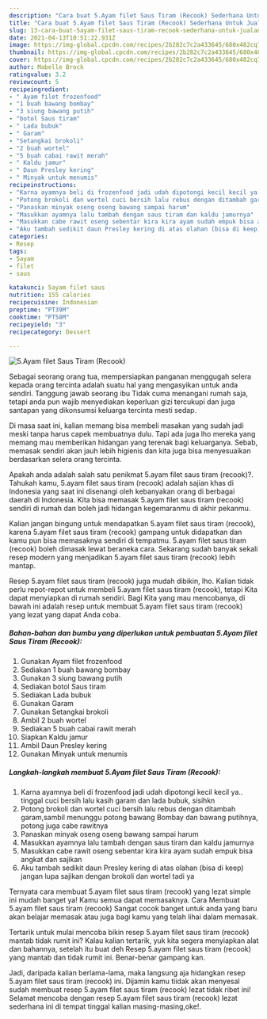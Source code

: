```yaml
---
description: "Cara buat 5.Ayam filet Saus Tiram (Recook) Sederhana Untuk Jualan"
title: "Cara buat 5.Ayam filet Saus Tiram (Recook) Sederhana Untuk Jualan"
slug: 13-cara-buat-5ayam-filet-saus-tiram-recook-sederhana-untuk-jualan
date: 2021-04-13T10:51:22.931Z
image: https://img-global.cpcdn.com/recipes/2b282c7c2a433645/680x482cq70/5ayam-filet-saus-tiram-recook-foto-resep-utama.jpg
thumbnail: https://img-global.cpcdn.com/recipes/2b282c7c2a433645/680x482cq70/5ayam-filet-saus-tiram-recook-foto-resep-utama.jpg
cover: https://img-global.cpcdn.com/recipes/2b282c7c2a433645/680x482cq70/5ayam-filet-saus-tiram-recook-foto-resep-utama.jpg
author: Mabelle Brock
ratingvalue: 3.2
reviewcount: 5
recipeingredient:
- " Ayam filet frozenfood"
- "1 buah bawang bombay"
- "3 siung bawang putih"
- "botol Saus tiram"
- " Lada bubuk"
- " Garam"
- "Setangkai brokoli"
- "2 buah wortel"
- "5 buah cabai rawit merah"
- " Kaldu jamur"
- " Daun Presley kering"
- " Minyak untuk menumis"
recipeinstructions:
- "Karna ayamnya beli di frozenfood jadi udah dipotongi kecil kecil ya.. tinggal cuci bersih lalu kasih garam dan lada bubuk, sisihkn"
- "Potong brokoli dan wortel cuci bersih lalu rebus dengan ditambah garam,sambil menunggu potong bawang Bombay dan bawang putihnya, potong juga cabe rawitnya"
- "Panaskan minyak oseng oseng bawang sampai harum"
- "Masukkan ayamnya lalu tambah dengan saus tiram dan kaldu jamurnya"
- "Masukkan cabe rawit oseng sebentar kira kira ayam sudah empuk bisa angkat dan sajikan"
- "Aku tambah sedikit daun Presley kering di atas olahan (bisa di keep) jangan lupa sajikan dengan brokoli dan wortel tadi ya"
categories:
- Resep
tags:
- 5ayam
- filet
- saus

katakunci: 5ayam filet saus 
nutrition: 155 calories
recipecuisine: Indonesian
preptime: "PT39M"
cooktime: "PT58M"
recipeyield: "3"
recipecategory: Dessert

---
```



![5.Ayam filet Saus Tiram (Recook)](https://img-global.cpcdn.com/recipes/2b282c7c2a433645/680x482cq70/5ayam-filet-saus-tiram-recook-foto-resep-utama.jpg)

Sebagai seorang orang tua, mempersiapkan panganan menggugah selera kepada orang tercinta adalah suatu hal yang mengasyikan untuk anda sendiri. Tanggung jawab seorang ibu Tidak cuma menangani rumah saja, tetapi anda pun wajib menyediakan keperluan gizi tercukupi dan juga santapan yang dikonsumsi keluarga tercinta mesti sedap.

Di masa  saat ini, kalian memang bisa membeli masakan yang sudah jadi meski tanpa harus capek membuatnya dulu. Tapi ada juga lho mereka yang memang mau memberikan hidangan yang terenak bagi keluarganya. Sebab, memasak sendiri akan jauh lebih higienis dan kita juga bisa menyesuaikan berdasarkan selera orang tercinta. 



Apakah anda adalah salah satu penikmat 5.ayam filet saus tiram (recook)?. Tahukah kamu, 5.ayam filet saus tiram (recook) adalah sajian khas di Indonesia yang saat ini disenangi oleh kebanyakan orang di berbagai daerah di Indonesia. Kita bisa memasak 5.ayam filet saus tiram (recook) sendiri di rumah dan boleh jadi hidangan kegemaranmu di akhir pekanmu.

Kalian jangan bingung untuk mendapatkan 5.ayam filet saus tiram (recook), karena 5.ayam filet saus tiram (recook) gampang untuk didapatkan dan kamu pun bisa memasaknya sendiri di tempatmu. 5.ayam filet saus tiram (recook) boleh dimasak lewat beraneka cara. Sekarang sudah banyak sekali resep modern yang menjadikan 5.ayam filet saus tiram (recook) lebih mantap.

Resep 5.ayam filet saus tiram (recook) juga mudah dibikin, lho. Kalian tidak perlu repot-repot untuk membeli 5.ayam filet saus tiram (recook), tetapi Kita dapat menyiapkan di rumah sendiri. Bagi Kita yang mau mencobanya, di bawah ini adalah resep untuk membuat 5.ayam filet saus tiram (recook) yang lezat yang dapat Anda coba.

<!--inarticleads1-->

##### Bahan-bahan dan bumbu yang diperlukan untuk pembuatan 5.Ayam filet Saus Tiram (Recook):

1. Gunakan  Ayam filet frozenfood
1. Sediakan 1 buah bawang bombay
1. Gunakan 3 siung bawang putih
1. Sediakan botol Saus tiram
1. Sediakan  Lada bubuk
1. Gunakan  Garam
1. Gunakan Setangkai brokoli
1. Ambil 2 buah wortel
1. Sediakan 5 buah cabai rawit merah
1. Siapkan  Kaldu jamur
1. Ambil  Daun Presley kering
1. Gunakan  Minyak untuk menumis




<!--inarticleads2-->

##### Langkah-langkah membuat 5.Ayam filet Saus Tiram (Recook):

1. Karna ayamnya beli di frozenfood jadi udah dipotongi kecil kecil ya.. tinggal cuci bersih lalu kasih garam dan lada bubuk, sisihkn
1. Potong brokoli dan wortel cuci bersih lalu rebus dengan ditambah garam,sambil menunggu potong bawang Bombay dan bawang putihnya, potong juga cabe rawitnya
1. Panaskan minyak oseng oseng bawang sampai harum
1. Masukkan ayamnya lalu tambah dengan saus tiram dan kaldu jamurnya
1. Masukkan cabe rawit oseng sebentar kira kira ayam sudah empuk bisa angkat dan sajikan
1. Aku tambah sedikit daun Presley kering di atas olahan (bisa di keep) jangan lupa sajikan dengan brokoli dan wortel tadi ya




Ternyata cara membuat 5.ayam filet saus tiram (recook) yang lezat simple ini mudah banget ya! Kamu semua dapat memasaknya. Cara Membuat 5.ayam filet saus tiram (recook) Sangat cocok banget untuk anda yang baru akan belajar memasak atau juga bagi kamu yang telah lihai dalam memasak.

Tertarik untuk mulai mencoba bikin resep 5.ayam filet saus tiram (recook) mantab tidak rumit ini? Kalau kalian tertarik, yuk kita segera menyiapkan alat dan bahannya, setelah itu buat deh Resep 5.ayam filet saus tiram (recook) yang mantab dan tidak rumit ini. Benar-benar gampang kan. 

Jadi, daripada kalian berlama-lama, maka langsung aja hidangkan resep 5.ayam filet saus tiram (recook) ini. Dijamin kamu tiidak akan menyesal sudah membuat resep 5.ayam filet saus tiram (recook) lezat tidak ribet ini! Selamat mencoba dengan resep 5.ayam filet saus tiram (recook) lezat sederhana ini di tempat tinggal kalian masing-masing,oke!.

